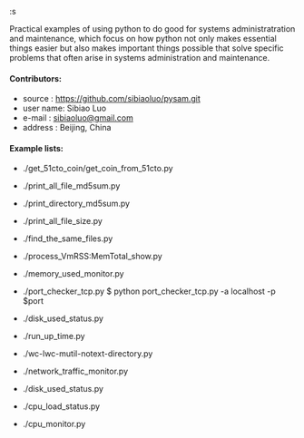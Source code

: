 :s

Practical examples of using python to do good for systems administratration and maintenance, which focus on how python not only makes essential things easier but also makes important things possible that solve specific problems that often arise in systems administration and maintenance.

#### Contributors:
 * source   : https://github.com/sibiaoluo/pysam.git
 * user name: Sibiao Luo
 * e-mail   : sibiaoluo@gmail.com
 * address  : Beijing, China

#### Example lists:
  * ./get_51cto_coin/get_coin_from_51cto.py
    
  * ./print_all_file_md5sum.py

  * ./print_directory_md5sum.py

  * ./print_all_file_size.py

  * ./find_the_same_files.py

  * ./process_VmRSS:MemTotal_show.py

  * ./memory_used_monitor.py

  * ./port_checker_tcp.py
    $ python port_checker_tcp.py -a localhost -p $port
  
  * ./disk_used_status.py

  * ./run_up_time.py

  * ./wc-lwc-mutil-notext-directory.py

  * ./network_traffic_monitor.py

  * ./disk_used_status.py

  * ./cpu_load_status.py

  * ./cpu_monitor.py
